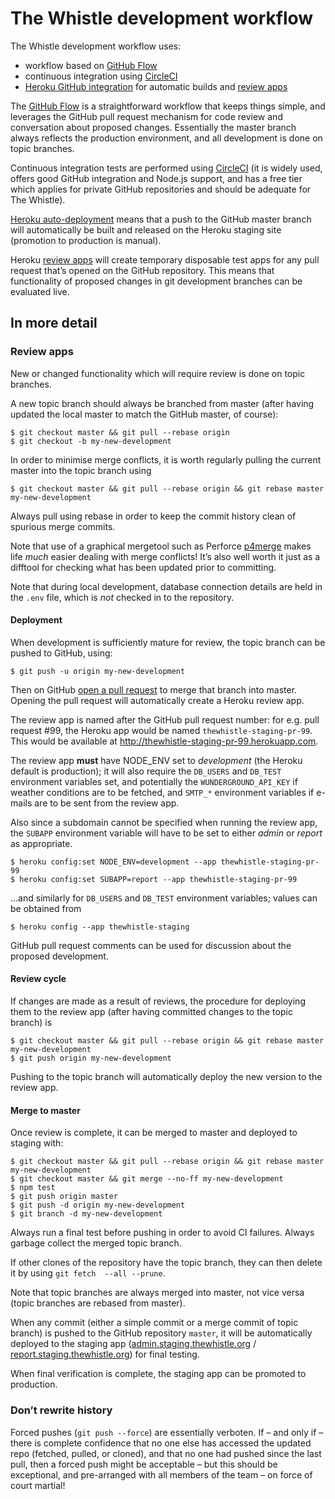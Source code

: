 The Whistle development workflow
================================

The Whistle development workflow uses:

- workflow based on [GitHub Flow](https://guides.github.com/introduction/flow/)
- continuous integration using [CircleCI](https://circleci.com/)
- [Heroku GitHub integration](https://devcenter.heroku.com/articles/github-integration) for automatic 
  builds and [review apps](https://devcenter.heroku.com/articles/github-integration-review-apps)

The [GitHub Flow](https://guides.github.com/introduction/flow/) is a straightforward workflow that
keeps things simple, and leverages the GitHub pull request mechanism for code review and conversation 
about proposed changes. Essentially the master branch always reflects the production environment, 
and all development is done on topic branches.

Continuous integration tests are performed using [CircleCI](https://circleci.com/) (it is widely used, 
offers good GitHub integration and Node.js support, and has a free tier which applies for private 
GitHub repositories and should be adequate for The Whistle).

[Heroku auto-deployment](https://devcenter.heroku.com/articles/github-integration#automatic-deploys) 
means that a push to the GitHub master branch will automatically be built and released on the Heroku 
staging site (promotion to production is manual).

Heroku [review apps](https://devcenter.heroku.com/articles/github-integration-review-apps) will 
create temporary disposable test apps for any pull request that’s opened on the GitHub repository. 
This means that functionality of proposed changes in git development branches can be evaluated live.

In more detail
--------------

### Review apps

New or changed functionality which will require review is done on topic branches.

A new topic branch should always be branched from master (after having updated the local master to 
match the GitHub master, of course):

    $ git checkout master && git pull --rebase origin
    $ git checkout -b my-new-development

In order to minimise merge conflicts, it is worth regularly pulling the current master into the 
topic branch using

    $ git checkout master && git pull --rebase origin && git rebase master my-new-development

Always pull using rebase in order to keep the commit history clean of spurious merge commits.

Note that use of a graphical mergetool such as Perforce 
[p4merge](https://www.perforce.com/products/helix-apps/merge-diff-tool-p4merge) makes life _much_ 
easier dealing with merge conflicts! It’s also well worth it just as a difftool for checking what 
has been updated prior to committing.

Note that during local development, database connection details are held in the `.env` file, which 
is _not_ checked in to the repository.

#### Deployment

When development is sufficiently mature for review, the topic branch can be pushed to GitHub, using:

    $ git push -u origin my-new-development

Then on GitHub [open a pull request](https://help.github.com/articles/creating-a-pull-request/) to 
merge that branch into master. Opening the pull request will automatically create a Heroku review app.

The review app is named after the GitHub pull request number: for e.g. pull request #99, the Heroku 
app would be named `thewhistle-staging-pr-99`. This would be available at 
http://thewhistle-staging-pr-99.herokuapp.com.

The review app **must** have NODE_ENV set to _development_ (the Heroku default is production); it 
will also require the `DB_USERS` and `DB_TEST` environment variables set, and potentially the 
`WUNDERGROUND_API_KEY` if weather conditions are to be fetched, and  `SMTP_*` environment variables 
if e-mails are to be sent from the review app. 

Also since a subdomain cannot be specified when running the review app, the `SUBAPP` environment 
variable will have to be set to either _admin_ or _report_ as appropriate.

    $ heroku config:set NODE_ENV=development --app thewhistle-staging-pr-99
    $ heroku config:set SUBAPP=report --app thewhistle-staging-pr-99

...and similarly for `DB_USERS` and `DB_TEST` environment variables; values can be obtained from

    $ heroku config --app thewhistle-staging

GitHub pull request comments can be used for discussion about the proposed development.

#### Review cycle

If changes are made as a result of reviews, the procedure for deploying them to the review app 
(after having committed changes to the topic branch) is

    $ git checkout master && git pull --rebase origin && git rebase master my-new-development
    $ git push origin my-new-development

Pushing to the topic branch will automatically deploy the new version to the review app.

#### Merge to master

Once review is complete, it can be merged to master and deployed to staging with:

    $ git checkout master && git pull --rebase origin && git rebase master my-new-development
    $ git checkout master && git merge --no-ff my-new-development
    $ npm test
    $ git push origin master
    $ git push -d origin my-new-development
    $ git branch -d my-new-development

Always run a final test before pushing in order to avoid CI failures. Always garbage collect the 
merged topic branch.

If other clones of the repository have the topic branch, they can then delete it by using `git fetch 
--all --prune`.

Note that topic branches are always merged into master, not vice versa (topic branches are rebased 
from master).

When any commit (either a simple commit or a merge commit of topic branch) is pushed to the GitHub 
repository `master`, it will be automatically deployed to the staging app 
([admin.staging.thewhistle.org](http://admin.staging.thewhistle.org) / 
[report.staging.thewhistle.org](report.staging.thewhistle.org)) for final testing.

When final verification is complete, the staging app can be promoted to production.

### Don’t rewrite history

Forced pushes (`git push --force`) are essentially verboten. If – and only if – there is complete 
confidence that no one else has accessed the updated repo (fetched, pulled, or cloned), and that no 
one had pushed since the last pull, then a forced push might be acceptable – but this should be 
exceptional, and pre-arranged with all members of the team – on force of court martial!
